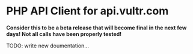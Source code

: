 PHP API Client for api.vultr.com
================================

**Consider this to be a beta release that will become final in the next few
days! Not all calls have been properly tested!**

TODO: write new doumentation...
